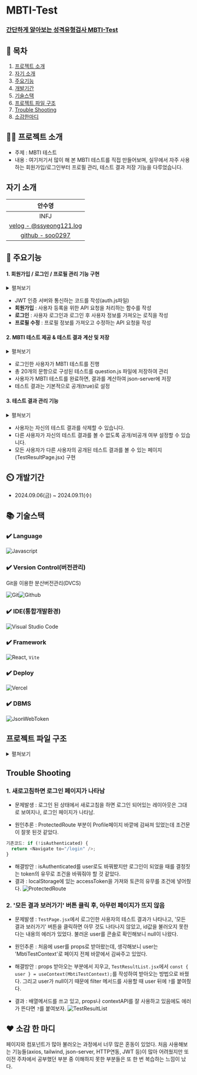 # MBTI-Test

### [ 간단하게 알아보는 성격유형검사 MBTI-Test ](https://mbti-test-app-nu.vercel.app/)

## 📖 목차

1. [프로젝트 소개](#프로젝트-소개)
2. [자기 소개](#자기-소개)
3. [주요기능](#주요기능)
4. [개발기간](#개발기간)
5. [기술스택](#기술스택)
6. [프로젝트 파일 구조](#프로젝트-파일-구조)
7. [Trouble Shooting](#trouble-shooting)
8. [소감한마디](#소감-한-마디)

## 👨‍🏫 프로젝트 소개

- 주제 : MBTI 테스트
- 내용 : 여기저기서 많이 해 본 MBTI 테스트를 직접 만들어보며, 실무에서 자주 사용하는 회원가입/로그인부터 프로필 관리, 테스트 결과 저장 기능을 다루었습니다.

## 자기 소개

|안수영|
|:-----------------------------------------:
|INFJ|
|[velog - @ssyeong121.log](https://velog.io/@ssyeong121/posts) |
|[github - soo0297](https://github.com/soo0297)|

## 💜 주요기능

#### 1. 회원가입 / 로그인 / 프로필 관리 기능 구현

<details>
<summary>펼쳐보기</summary>
<div markdown="1">

![signup](https://github.com/user-attachments/assets/a640635c-843d-4e33-988a-9aaef49cd847)
![login](https://github.com/user-attachments/assets/dd351eb0-d9de-49e7-9321-23f076b26f43)
![profile](https://github.com/user-attachments/assets/b6faaa78-2248-497a-a3f1-dd258ca18a8f)

 <br>
</div>
</details>

- JWT 인증 서버와 통신하는 코드를 작성(auth.js파일)
- **회원가입** : 사용자 등록을 위한 API 요청을 처리하는 함수를 작성
- **로그인** : 사용자 로그인과 로그인 후 사용자 정보를 가져오는 로직을 작성
- **프로필 수정** : 프로필 정보를 가져오고 수정하는 API 요청을 작성

#### 2. MBTI 테스트 제공 & 테스트 결과 계산 및 저장

<details>
<summary>펼쳐보기</summary>
<div markdown="1">

![json-server.axios](https://github.com/user-attachments/assets/6158bcd5-038e-4a07-86b7-1b08d4e939c9)

 <br>
</div>
</details>

- 로그인한 사용자가 MBTI 테스트를 진행
- 총 20개의 문항으로 구성된 테스트를 question.js 파일에 저장하여 관리
- 사용자가 MBTI 테스트를 완료하면, 결과를 계산하여 json-server에 저장
- 테스트 결과는 기본적으로 공개(true)로 설정

#### 3. 테스트 결과 관리 기능

<details>
<summary>펼쳐보기</summary>
<div markdown="1">

![TestResultList](https://github.com/user-attachments/assets/4ee8c1cc-3f9f-4f8b-a042-75b4baf8865c)

 <br>
</div>
</details>

- 사용자는 자신의 테스트 결과를 삭제할 수 있습니다.
- 다른 사용자가 자신의 테스트 결과를 볼 수 없도록 공개/비공개 여부 설정할 수 있습니다.
- 모든 사용자가 다른 사용자의 공개된 테스트 결과를 볼 수 있는 페이지(TestResultPage.jsx) 구현

## ⏲️ 개발기간

- 2024.09.06(금) ~ 2024.09.11(수)

## 📚️ 기술스택

### ✔️ Language

![Javascript](https://img.shields.io/badge/JavaScript-F7DF1E?style=for-the-badge&logo=JavaScript&logoColor=white)

### ✔️ Version Control(버전관리)

Git을 이용한 분산버전관리(DVCS)

![Git](https://img.shields.io/badge/GIT-E44C30?style=for-the-badge&logo=git&logoColor=white)![Github](https://img.shields.io/badge/GitHub-100000?style=for-the-badge&logo=github&logoColor=white)

### ✔️ IDE(통합개발환경)

![Visual Studio Code](https://img.shields.io/badge/Visual_Studio_Code-0078D4?style=for-the-badge&logo=visual%20studio%20code&logoColor=white)

### ✔️ Framework

![React](https://img.shields.io/badge/React-20232A?style=for-the-badge&logo=react&logoColor=61DAFB), `Vite`

### ✔️ Deploy

![Vercel](https://img.shields.io/badge/Vercel-000000?style=for-the-badge&logo=vercel&logoColor=white)

### ✔️ DBMS

![JsonWebToken](https://img.shields.io/badge/json%20web%20tokens-323330?style=for-the-badge&logo=json-web-tokens&logoColor=pink)

## 프로젝트 파일 구조

<details>
<summary>펼쳐보기</summary>
<div markdown="1">

![파일트리](https://github.com/user-attachments/assets/294789b2-05bd-43b2-92af-a0af461c07b1)

 <br>
</div>
</details>

## Trouble Shooting

### 1. 새로고침하면 로그인 페이지가 나타남

- 문제발생 : 로그인 된 상태에서 새로고침을 하면 로그인 되어있는 레이아웃은 그대로 보여지나, 로그인 페이지가 나타남.

- 원인추론 : ProtectedRoute 부분이 Profile페이지 바깥에 감싸져 있었는데 조건문이 잘못 된것 같았다.

```js
기존코드: if (!isAuthenticated) {
  return <Navigate to="/login" />;
}
```

- 해결방안 : isAuthenticated를 user로도 바꿔봤지만 로그인이 되었을 때를 결정짓는 token의 유무로 조건을 바꿔줘야 할 것 같았다.
- 결과 : localStorage에 있는 accessToken을 가져와 토큰의 유무를 조건에 넣어줬다.
  ![ProtectedRoute](https://github.com/user-attachments/assets/d09e16c1-ad99-42f0-9f77-e176329d2736)

### 2. '모든 결과 보러가기' 버튼 클릭 후, 아무런 페이지가 뜨지 않음

- 문제발생 : `TestPage.jsx`에서 로그인한 사용자의 테스트 결과가 나타나고, '모든 결과 보러가기' 버튼을 클릭하면 아무 것도 나타나지 않았고, id값을 불러오지 못한다는 내용의 에러가 있었다. 불러온 user를 콘솔로 확인해보니 null이 나왔다.

- 원인추론 : 처음에 user를 props로 받아왔는데, 생각해보니 user는 'MbtiTestContext'로 페이지 전체 바깥에서 감싸주고 있었다.

- 해결방안 : props 받아오는 부분에서 지우고, `TestResultList.jsx`에서 `const { user } = useContext(MbtiTestContext);`를 작성하여 받아오는 방법으로 바꿨다.
  그리고 user가 null이기 때문에 filter 메서드를 사용할 때 user 뒤에 `?`를 붙여줬다.

- 결과 : 배열메서드를 쓰고 있고, props나 contextAPI를 잘 사용하고 있음에도 에러가 뜬다면 `?`를 붙여보자.
  ![TestResultList](https://github.com/user-attachments/assets/bfc2e24c-a13d-47e1-9745-bdf22d2030a0)

## ❤️ 소감 한 마디

페이지와 컴포넌트가 많아 불러오는 과정에서 너무 많은 혼동이 있었다. 처음 사용해보는 기능들(axios, tailwind, json-server, HTTP연동, JWT 등)이 많아 어려웠지만 또 이전 주차에서 공부했던 부분 중 이해하지 못한 부분들은 또 한 번 복습하는 느낌이 났다.
